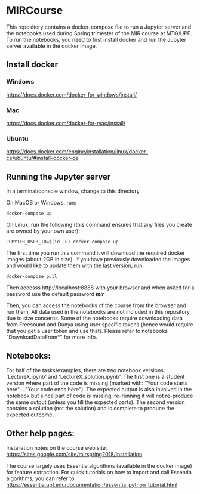 # MIRCourse

This repository contains a docker-compose file to run a Jupyter server and the notebooks used during Spring trimester of the MIR course at MTG/UPF. To run the notebooks, you need to first install docker and run the Jupyter server available in the docker image.

## Install docker

### Windows
https://docs.docker.com/docker-for-windows/install/

### Mac
https://docs.docker.com/docker-for-mac/install/

### Ubuntu
https://docs.docker.com/engine/installation/linux/docker-ce/ubuntu/#install-docker-ce

## Running the Jupyter server 
In a terminal/console window, change to this directory

On MacOS or Windows, run:

    docker-compose up

On Linux, run the following (this command ensures that any files you create are owned by your own user):

    JUPYTER_USER_ID=$(id -u) docker-compose up

The first time you run this command it will download the required docker images (about 2GB in size). If you have previously downloaded the images and would like to update them with the last version, run:

    docker-compose pull

Then accesss http://localhost:8888 with your browser and when asked for a
password use the default password ***mir***

Then, you can access the notebooks of the course from the browser and run them. All data used in the notebooks are not included in this repository due to size concerns. Some of the notebooks require downloading data from Freesound and Dunya using user specific tokens (hence would require that you get a user token and use that). Please refer to notebooks "DownloadDataFrom*" for more info.

## Notebooks:
For half of the tasks/examples, there are two notebook versions: 'LectureX.ipynb' and 'LectureX_solution.ipynb'. The first one is a student version where part of the code is missing (marked with: "Your code starts here" ..."Your code ends here"). The expected output is also involved in the notebook but since part of code is missing, re-running it will not re-produce the same output (unless you fill the expected parts).
The second version contains a solution (not the solution) and is complete to produce the expected outcome.

## Other help pages:	
Installation notes on the course web site:
https://sites.google.com/site/mirspring2018/installation

The course largely uses Essentia algorithms (available in the docker image) for feature extraction. For quick tutorials on how to import and call Essentia algorithms, you can refer to https://essentia.upf.edu/documentation/essentia_python_tutorial.html
